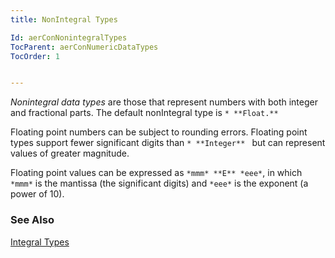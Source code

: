 ```yaml
---
title: NonIntegral Types

Id: aerConNonintegralTypes
TocParent: aerConNumericDataTypes
TocOrder: 1


---
```


*Nonintegral data types* are those that represent numbers with both integer and fractional parts. The default nonIntegral type is ```* **Float.** ``` 

Floating point numbers can be subject to rounding errors. Floating point types support fewer significant digits than ```* **Integer** ``` but can represent values of greater magnitude. 

Floating point values can be expressed as ``` *mmm* **E** *eee* ```, in which ``` *mmm* ``` is the mantissa (the significant digits) and ``` *eee* ``` is the exponent (a power of 10). 

### See Also
[Integral Types](aerConIntegralTypes.html) 
